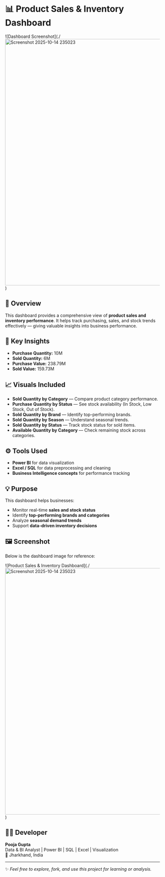 # 📊 Product Sales & Inventory Dashboard

![Dashboard Screenshot](./<img width="1473" height="803" alt="Screenshot 2025-10-14 235023" src="https://github.com/user-attachments/assets/1a1ed5aa-8a56-4ee1-b659-e2c431131d99" />
)

## 🧾 Overview
This dashboard provides a comprehensive view of **product sales and inventory performance**. It helps track purchasing, sales, and stock trends effectively — giving valuable insights into business performance.

## 🚀 Key Insights
- **Purchase Quantity:** 10M  
- **Sold Quantity:** 6M  
- **Purchase Value:** 238.79M  
- **Sold Value:** 159.73M  

## 📈 Visuals Included
- **Sold Quantity by Category** — Compare product category performance.
- **Purchase Quantity by Status** — See stock availability (In Stock, Low Stock, Out of Stock).
- **Sold Quantity by Brand** — Identify top-performing brands.
- **Sold Quantity by Season** — Understand seasonal trends.
- **Sold Quantity by Status** — Track stock status for sold items.
- **Available Quantity by Category** — Check remaining stock across categories.

## ⚙️ Tools Used
- **Power BI** for data visualization  
- **Excel / SQL** for data preprocessing and cleaning  
- **Business Intelligence concepts** for performance tracking  

## 💡 Purpose
This dashboard helps businesses:
- Monitor real-time **sales and stock status**
- Identify **top-performing brands and categories**
- Analyze **seasonal demand trends**
- Support **data-driven inventory decisions**

## 🖼️ Screenshot
Below is the dashboard image for reference:

![Product Sales & Inventory Dashboard](./<img width="1473" height="803" alt="Screenshot 2025-10-14 235023" src="https://github.com/user-attachments/assets/a761719d-b81b-4f65-bf12-163fbd92300b" />
)

## 🧑‍💻 Developer
**Pooja Gupta**  
Data & BI Analyst | Power BI | SQL | Excel | Visualization  
📍 Jharkhand, India  

---

✨ *Feel free to explore, fork, and use this project for learning or analysis.*
